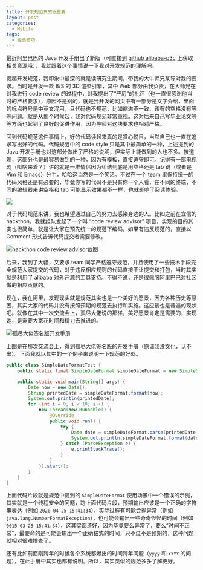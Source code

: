 ```yaml
---
title: 开发规范真的很重要
layout: post
categories: 
  - MyLife 
tags: 
  - 经验技巧
---
```


最近阿里巴巴的 Java 开发手册出了新版（可直接到 [github alibaba-p3c](https://github.com/alibaba/p3c) 上获取相关资源哦），我就跟着这个事情说一下我对开发规范的理解吧。 

提起开发规范，我印象中最深的就是读研究生期间，带我的大牛师兄某导对我的要求。当时是开发一款 B/S 的 3D 渲染引擎，其中 Web 部分由我负责，在大师兄在对我进行 code review 的过程中，对我提出了“严厉”的批评（也一直很感谢他当时的严格要求），原因不是别的，就是我开发的网页中有一部分是文字介绍，里面的标点符号是中英文混用，且代码也不规范，比如缩进不一致、该有的空格没有等等问题。就是从那个时候起，我对代码规范非常重视。这对后来自己写毕业论文等等方面也起到了良好的促进作用，因为导师对这块要求也相对严格。 

回到代码规范这件事情上，好的代码读起来真的是赏心悦目，当然自己也一直在追求写出好的代码。代码规范中的 code style 只是其中最简单的一种，上述提到的 Java 开发手册也对这部分做出了严格的说明，但实际上能做到的人也不多。按道理，这部分也是最容易做到的一种，因为有模板，直接遵守即可。记得有一部电视剧（叫啥来着？）讲的就是一堆情侣因为纠结到底是用空格还是 tab 键（或者是 Vim 和 Emacs）分手，哈哈这当然是一个笑话。不过在一个 team 里保持统一的代码风格还是有必要的，毕竟你写的代码不是只有你一个人看，在不同的终端，不同的编辑器来讲空格和 tab 可能显示效果都不一样，也就影响了阅读体验。

![](https://www.tanglei.name/resources/simpledateformat-demo-of-alibaba-java-development-manual/chaoyang-qunzong1.jpg)

对于代码规范来讲，我也希望通过自己的努力去感染身边的人。比如之前在宜信的 hackthon，我就组队发起了一个叫 “code review advisor” 项目，实现的目的其实也很简单，就是让大家在预先统一的规范下编码，如果有违反规范的，直接以 Comment 形式告诉代码提交者需要修改。

![hackthon code review advisor截图](https://www.tanglei.name/resources/simpledateformat-demo-of-alibaba-java-development-manual/chaoyang-qunzong2.jpg)

后来，我到了大疆，又要求 team 同学严格遵守规范，并且使用了一些技术手段完全规范大家提交的代码，对于违反相应规则的代码直接不让提交和打包，当时其实就是利用了 alibaba 对外开源的工具支持。不得不说，还是很佩服阿里巴巴对社区做的相应贡献的。

现在，我在阿里，发现现实就是规范其实也是一个美好的愿景，因为各种历史等原因，其实大家的代码并没有按照预期的规范去执行和实施。这应该也是普遍的现状吧。就像在其中一次交流会上，孤尽大佬说的那样，美好愿景肯定是需要的，实现她，是需要大家花时间和精力去推进的。

![孤尽大佬签名版开发手册](https://www.tanglei.name/resources/simpledateformat-demo-of-alibaba-java-development-manual/java-manual.jpg)

上图是在那次交流会上，得到孤尽大佬签名版的开发手册（原谅我没文化，认不出）。下面我就以其中的一个例子来说明一下规范的好处。

```java
public class SimpleDateFormatTest {
    public static final SimpleDateFormat simpleDateFormat = new SimpleDateFormat("yyyy-MM-dd HH:mm:ss");

    public static void main(String[] args) {
        Date now = new Date();
        String printedDate = simpleDateFormat.format(now);
        System.out.println(printedDate);
        for (int i = 0; i < 10; i++) {
            new Thread(new Runnable() {
                @Override
                public void run() {
                    try {
                        Date date = simpleDateFormat.parse(printedDate);
                        System.out.println(simpleDateFormat.format(date));
                    } catch (ParseException e) {
                        e.printStackTrace();
                    }
                }
            }).start();
        }
    }
}
```

上面代码片段就是规范中提到的 `SimpleDateFormat` 使用场景中一个错误的示例，其实就是一个线程安全的问题，跑上面代码片段，预期输出应该是一个正确的字符串表达（例如 `2020-04-25 15:41:34`），实际过程有可能会抛异常（例如 `java.lang.NumberFormatException`），也可能会输出一些奇奇怪怪的时间（例如 `0015-03-25 15:41:34`），这其实都还好，因为毕竟要么异常了，要么“时间不正常”，最要命的是可能会输出一个正确格式的时间，只不过不是预期的，这种问题就相对很难排查了。

还有比如前面刚跨年的时候各个系统都爆出的时间跨年问题（`yyyy` 和 `YYYY` 的问题），在此手册中其实也都有说明。所以，其实类似的规范多多了解更好。
